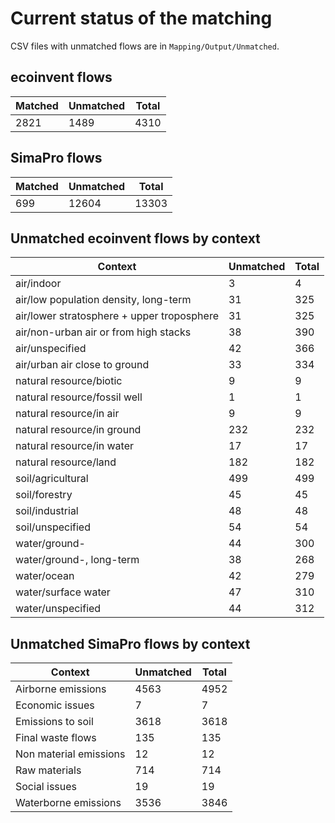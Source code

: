# Current status of the matching

CSV files with unmatched flows are in `Mapping/Output/Unmatched`.

## ecoinvent flows

| Matched | Unmatched | Total |
| --- | --- | --- |
| 2821 | 1489 | 4310 |

## SimaPro flows

| Matched | Unmatched | Total |
| --- | --- | --- |
| 699 | 12604 | 13303 |

## Unmatched ecoinvent flows by context

| Context | Unmatched | Total |
| --- | --- | --- |
| air/indoor | 3 | 4 |
| air/low population density, long-term | 31 | 325 |
| air/lower stratosphere + upper troposphere | 31 | 325 |
| air/non-urban air or from high stacks | 38 | 390 |
| air/unspecified | 42 | 366 |
| air/urban air close to ground | 33 | 334 |
| natural resource/biotic | 9 | 9 |
| natural resource/fossil well | 1 | 1 |
| natural resource/in air | 9 | 9 |
| natural resource/in ground | 232 | 232 |
| natural resource/in water | 17 | 17 |
| natural resource/land | 182 | 182 |
| soil/agricultural | 499 | 499 |
| soil/forestry | 45 | 45 |
| soil/industrial | 48 | 48 |
| soil/unspecified | 54 | 54 |
| water/ground- | 44 | 300 |
| water/ground-, long-term | 38 | 268 |
| water/ocean | 42 | 279 |
| water/surface water | 47 | 310 |
| water/unspecified | 44 | 312 |


## Unmatched SimaPro flows by context

| Context | Unmatched | Total |
| --- | --- | --- |
| Airborne emissions | 4563 | 4952 |
| Economic issues | 7 | 7 |
| Emissions to soil | 3618 | 3618 |
| Final waste flows | 135 | 135 |
| Non material emissions | 12 | 12 |
| Raw materials | 714 | 714 |
| Social issues | 19 | 19 |
| Waterborne emissions | 3536 | 3846 |
